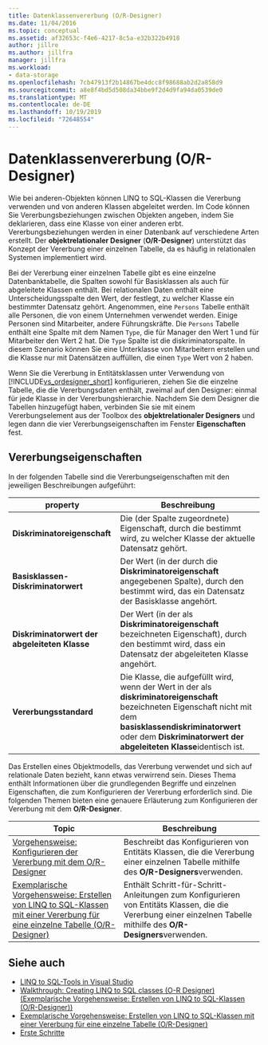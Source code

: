 ```yaml
---
title: Datenklassenvererbung (O/R-Designer)
ms.date: 11/04/2016
ms.topic: conceptual
ms.assetid: af32653c-f4e6-4217-8c5a-e32b322b4918
author: jillre
ms.author: jillfra
manager: jillfra
ms.workload:
- data-storage
ms.openlocfilehash: 7cb47913f2b14867be4dcc8f98688ab2d2a858d9
ms.sourcegitcommit: a8e8f4bd5d508da34bbe9f2d4d9fa94da0539de0
ms.translationtype: MT
ms.contentlocale: de-DE
ms.lasthandoff: 10/19/2019
ms.locfileid: "72648554"
---
```

# <a name="data-class-inheritance-or-designer"></a>Datenklassenvererbung (O/R-Designer)

Wie bei anderen-Objekten können LINQ to SQL-Klassen die Vererbung verwenden und von anderen Klassen abgeleitet werden. Im Code können Sie Vererbungsbeziehungen zwischen Objekten angeben, indem Sie deklarieren, dass eine Klasse von einer anderen erbt. Vererbungsbeziehungen werden in einer Datenbank auf verschiedene Arten erstellt. Der **objektrelationaler Designer** (**O/R-Designer**) unterstützt das Konzept der Vererbung einer einzelnen Tabelle, da es häufig in relationalen Systemen implementiert wird.

Bei der Vererbung einer einzelnen Tabelle gibt es eine einzelne Datenbanktabelle, die Spalten sowohl für Basisklassen als auch für abgeleitete Klassen enthält. Bei relationalen Daten enthält eine Unterscheidungsspalte den Wert, der festlegt, zu welcher Klasse ein bestimmter Datensatz gehört. Angenommen, eine `Persons` Tabelle enthält alle Personen, die von einem Unternehmen verwendet werden. Einige Personen sind Mitarbeiter, andere Führungskräfte. Die `Persons` Tabelle enthält eine Spalte mit dem Namen `Type`, die für Manager den Wert 1 und für Mitarbeiter den Wert 2 hat. Die `Type` Spalte ist die diskriminatorspalte. In diesem Szenario können Sie eine Unterklasse von Mitarbeitern erstellen und die Klasse nur mit Datensätzen auffüllen, die einen `Type` Wert von 2 haben.

Wenn Sie die Vererbung in Entitätsklassen unter Verwendung von [!INCLUDE[vs_ordesigner_short](../data-tools/includes/vs_ordesigner_short_md.md)] konfigurieren, ziehen Sie die einzelne Tabelle, die die Vererbungsdaten enthält, zweimal auf den Designer: einmal für jede Klasse in der Vererbungshierarchie. Nachdem Sie dem Designer die Tabellen hinzugefügt haben, verbinden Sie sie mit einem Vererbungselement aus der Toolbox des **objektrelationaler Designers** und legen dann die vier Vererbungseigenschaften im Fenster **Eigenschaften** fest.

## <a name="inheritance-properties"></a>Vererbungseigenschaften

In der folgenden Tabelle sind die Vererbungseigenschaften mit den jeweiligen Beschreibungen aufgeführt:

|property|Beschreibung|
|--------------|-----------------|
|**Diskriminatoreigenschaft**|Die (der Spalte zugeordnete) Eigenschaft, durch die bestimmt wird, zu welcher Klasse der aktuelle Datensatz gehört.|
|**Basisklassen-Diskriminatorwert**|Der Wert (in der durch die **Diskriminatoreigenschaft** angegebenen Spalte), durch den bestimmt wird, das ein Datensatz der Basisklasse angehört.|
|**Diskriminatorwert der abgeleiteten Klasse**|Der Wert (in der als **Diskriminatoreigenschaft** bezeichneten Eigenschaft), durch den bestimmt wird, dass ein Datensatz der abgeleiteten Klasse angehört.|
|**Vererbungsstandard**|Die Klasse, die aufgefüllt wird, wenn der Wert in der als **diskriminatoreigenschaft** bezeichneten Eigenschaft nicht mit dem **basisklassendiskriminatorwert** oder dem **Diskriminatorwert der abgeleiteten Klasse**identisch ist.|

Das Erstellen eines Objektmodells, das Vererbung verwendet und sich auf relationale Daten bezieht, kann etwas verwirrend sein. Dieses Thema enthält Informationen über die grundlegenden Begriffe und einzelnen Eigenschaften, die zum Konfigurieren der Vererbung erforderlich sind. Die folgenden Themen bieten eine genauere Erläuterung zum Konfigurieren der Vererbung mit dem **O/R-Designer**.

|Topic|Beschreibung|
|-----------|-----------------|
|[Vorgehensweise: Konfigurieren der Vererbung mit dem O/R-Designer](../data-tools/how-to-configure-inheritance-by-using-the-o-r-designer.md)|Beschreibt das Konfigurieren von Entitäts Klassen, die die Vererbung einer einzelnen Tabelle mithilfe des **O/R-Designers**verwenden.|
|[Exemplarische Vorgehensweise: Erstellen von LINQ to SQL-Klassen mit einer Vererbung für eine einzelne Tabelle (O/R-Designer)](../data-tools/walkthrough-creating-linq-to-sql-classes-by-using-single-table-inheritance-o-r-designer.md)|Enthält Schritt-für-Schritt-Anleitungen zum Konfigurieren von Entitäts Klassen, die die Vererbung einer einzelnen Tabelle mithilfe des **O/R-Designers**verwenden.|

## <a name="see-also"></a>Siehe auch

- [LINQ to SQL-Tools in Visual Studio](../data-tools/linq-to-sql-tools-in-visual-studio2.md)
- [Walkthrough: Creating LINQ to SQL classes (O-R Designer) (Exemplarische Vorgehensweise: Erstellen von LINQ to SQL-Klassen (O/R-Designer))](how-to-create-linq-to-sql-classes-mapped-to-tables-and-views-o-r-designer.md)
- [Exemplarische Vorgehensweise: Erstellen von LINQ to SQL-Klassen mit einer Vererbung für eine einzelne Tabelle (O/R-Designer)](../data-tools/walkthrough-creating-linq-to-sql-classes-by-using-single-table-inheritance-o-r-designer.md)
- [Erste Schritte](/dotnet/framework/data/adonet/sql/linq/getting-started)
